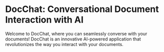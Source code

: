 # DocChat: Conversational Document Interaction with AI

Welcome to DocChat, where you can seamlessly converse with your documents! DocChat is an innovative AI-powered
application that revolutionizes the way you interact with your documents. 